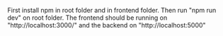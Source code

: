 First install npm in root folder and in frontend folder.
Then run "npm run dev" on root folder.
The frontend should be running on "http://localhost:3000/" and the backend on "http://localhost:5000"
